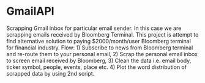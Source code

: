 # GmailAPI

Scrapping Gmail inbox for particular email sender. In this case we are scrapping emails received by Bloomberg Terminal. This project is attempt to find alternative solution to paying $2000/month/user Bloomberg terminal for financial industry. Flow: 1) Subscribe to news from Bloomberg terminal and re-route them to your personal email, 2) Scrap the personal email inbox to screen email received by Bloomberg, 3) Clean the data i.e. email body, ticker symbol, people, events, place etc. 4) Plot the word distribution of scrapped data by using 2nd script.
